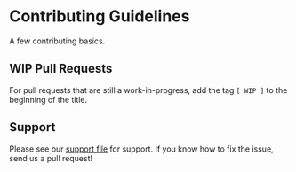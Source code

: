 # Contributing Guidelines  

A few contributing basics.  

## WIP Pull Requests  

For pull requests that are still a work-in-progress, add the tag `[ WIP ]` to the beginning of the title.  

## Support  

Please see our [support file](https://github.com/MasMas-js/MasMas.js/blob/master/.github/SUPPORT.md) for support.  If you know how to fix the issue, send us a pull request!  
